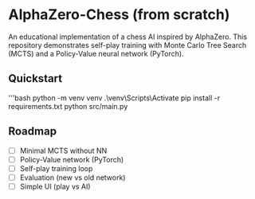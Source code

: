 ﻿# AlphaZero-Chess (from scratch)

An educational implementation of a chess AI inspired by AlphaZero.
This repository demonstrates self-play training with Monte Carlo Tree Search (MCTS) and a Policy-Value neural network (PyTorch).

## Quickstart
'''bash
python -m venv venv
.\venv\Scripts\Activate
pip install -r requirements.txt
python src/main.py


## Roadmap
- [ ] Minimal MCTS without NN
- [ ] Policy-Value network (PyTorch)
- [ ] Self-play training loop
- [ ] Evaluation (new vs old network)
- [ ] Simple UI (play vs AI)
